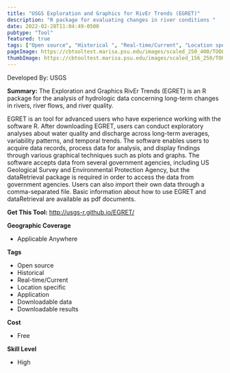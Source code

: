 ```yaml
---
title: "USGS Exploration and Graphics for RivEr Trends (EGRET)"
description: "R package for evaluating changes in river conditions "
date: 2022-02-28T11:04:49-0500
pubtype: "Tool"
featured: true
tags: ["Open source", "Historical ", "Real-time/Current", "Location specific", "Application", "Downloadable data", "Downloadable results"]
pageImage: https://cbtooltest.marisa.psu.edu/images/scaled_250_400/TOOLID_9.0_ScreenCapture-1.png
thumbImage: https://cbtooltest.marisa.psu.edu/images/scaled_156_250/TOOLID_9.0_ScreenCapture-1.png
---
```

Developed By: USGS

**Summary:** The Exploration and Graphics RivEr Trends (EGRET) is an R package for the analysis of hydrologic data concerning long-term changes in rivers, river flows, and river quality.

EGRET is an tool for advanced users who have experience working with the software R. After downloading EGRET, users can conduct exploratory analyses about water quality and discharge across long-term averages, variability patterns, and temporal trends. The software enables users to acquire data records, process data for analysis, and display findings through various graphical techniques such as plots and graphs. The software accepts data from several government agencies, including US Geological Survey and Environmental Protection Agency, but the dataRetrieval package is required in order to access the data from government agencies. Users can also import their own data through a comma-separated file. Basic information about how to use EGRET and dataRetrieval are available as pdf documents. 

__**Get This Tool:**__ http://usgs-r.github.io/EGRET/

__**Geographic Coverage**__
- Applicable Anywhere

__**Tags**__
-  Open source
-  Historical 
-  Real-time/Current
-  Location specific
-  Application
-  Downloadable data
-  Downloadable results

__**Cost**__
- Free

__**Skill Level**__
- High
